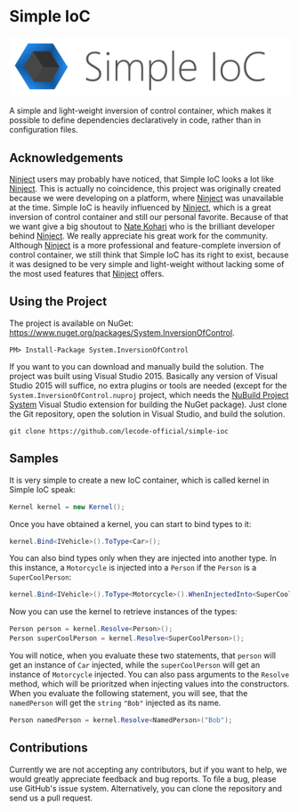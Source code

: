 # Simple IoC

![Simple IoC Logo](https://github.com/lecode-official/simple-ioc/blob/main/Documentation/Images/Banner.png "Simple IoC Logo")

A simple and light-weight inversion of control container, which makes it possible to define dependencies declaratively in code, rather than in configuration files.

## Acknowledgements

[Ninject](http://www.ninject.org/) users may probably have noticed, that Simple IoC looks a lot like [Ninject](http://www.ninject.org/). This is actually no coincidence,
this project was originally created because we were developing on a platform, where [Ninject](http://www.ninject.org/) was unavailable at the time. Simple IoC is
heavily influenced by [Ninject](http://www.ninject.org/), which is a great inversion of control container and still our personal favorite. Because of that we want give
a big shoutout to [Nate Kohari](http://nate.io/) who is the brilliant developer behind [Ninject](http://www.ninject.org/). We really appreciate his great work for the
community. Although [Ninject](http://www.ninject.org/) is a more professional and feature-complete inversion of control container, we still think that Simple IoC has
its right to exist, because it was designed to be very simple and light-weight without lacking some of the most used features that [Ninject](http://www.ninject.org/)
offers.

## Using the Project

The project is available on NuGet: https://www.nuget.org/packages/System.InversionOfControl.

```batch
PM> Install-Package System.InversionOfControl
```

If you want to you can download and manually build the solution. The project was built using Visual Studio 2015. Basically any version of Visual Studio 2015 will
suffice, no extra plugins or tools are needed (except for the `System.InversionOfControl.nuproj` project, which needs the
[NuBuild Project System](https://visualstudiogallery.msdn.microsoft.com/3efbfdea-7d51-4d45-a954-74a2df51c5d0) Visual Studio extension for building the NuGet
package). Just clone the Git repository, open the solution in Visual Studio, and build the solution.

```batch
git clone https://github.com/lecode-official/simple-ioc
```

## Samples

It is very simple to create a new IoC container, which is called kernel in Simple IoC speak:

```csharp
Kernel kernel = new Kernel();
```

Once you have obtained a kernel, you can start to bind types to it:

```csharp
kernel.Bind<IVehicle>().ToType<Car>();
```
You can also bind types only when they are injected into another type. In this instance, a `Motorcycle` is injected into a `Person` if the `Person` is a `SuperCoolPerson`:

```csharp
kernel.Bind<IVehicle>().ToType<Motorcycle>().WhenInjectedInto<SuperCoolPerson>(); // Obviously super cool people drive motorcycles!
```

Now you can use the kernel to retrieve instances of the types:

```csharp
Person person = kernel.Resolve<Person>();
Person superCoolPerson = kernel.Resolve<SuperCoolPerson>();
```

You will notice, when you evaluate these two statements, that `person` will get an instance of `Car` injected, while the `superCoolPerson` will get an instance of `Motorcycle`
injected. You can also pass arguments to the `Resolve` method, which will be prioritzed when injecting values into the constructors. When you evaluate the following
statement, you will see, that the `namedPerson` will get the `string` `"Bob"` injected as its name.

```csharp
Person namedPerson = kernel.Resolve<NamedPerson>("Bob");
```

## Contributions

Currently we are not accepting any contributors, but if you want to help, we would greatly appreciate feedback and bug reports. To file a bug, please use GitHub's
issue system. Alternatively, you can clone the repository and send us a pull request.
